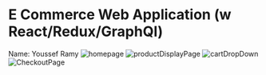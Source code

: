 # E Commerce Web Application (w React/Redux/GraphQl)
Name: Youssef Ramy
![homepage](https://user-images.githubusercontent.com/80947144/178100795-4634ca0d-120b-4734-a99c-d3e61ba53433.png)
![productDisplayPage](https://user-images.githubusercontent.com/80947144/178100802-fe39dcf5-a4f4-4a62-81f9-405d71779249.png)
![cartDropDown](https://user-images.githubusercontent.com/80947144/178100804-08208c5b-42cb-4bd5-9db9-affe72251b7f.png)
![CheckoutPage](https://user-images.githubusercontent.com/80947144/178100806-b3fd6c2a-6544-48b5-a61c-0315ca0cfbdd.png)
